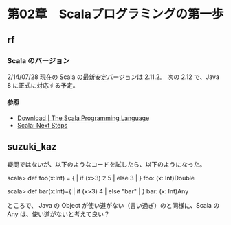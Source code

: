 # 第02章　Scalaプログラミングの第一歩

## rf

### Scala のバージョン

2/14/07/28 現在の Scala の最新安定バージョンは 2.11.2。
次の 2.12 で、Java 8 に正式に対応する予定。

#### 参照

 * [Download | The Scala Programming Language](http://www.scala-lang.org/download/)
 * [Scala: Next Steps](http://www.scala-lang.org/news/roadmap-next)


## suzuki_kaz

疑問ではないが、以下のようなコードを試したら、以下のようになった。

scala> def foo(x:Int) = {
     | if (x>3) 2.5
     | else 3
     | }
foo: (x: Int)Double

scala> def bar(x:Int)={
     | if (x>3) 4
     | else "bar"
     | }
bar: (x: Int)Any

ところで、 Java の Object が使い道がない（言い過ぎ）のと同様に、Scala の Any は、使い道がないと考えて良い？
